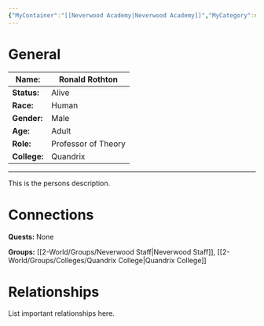 ```yaml
---
{"MyContainer":"[[Neverwood Academy|Neverwood Academy]]","MyCategory":null,"image":"Template_Person_Placeholder.png","tags":["Category/People"],"obsidianUIMode":"preview","aliases":null,"NoteStatus":"❓","char_status":"Alive","char_race":"Human","char_gender":"Male","char_role":"Professor of Theory","char_college":"Quandrix","char_items":null,"char_age":"Adult","parents":null,"children":null,"enemies":null,"allies":null,"siblings":null,"partner":null,"Connected_Quests":[],"Connected_Groups":["[[2-World/Groups/Neverwood Staff.md|Neverwood Staff]]","[[Quandrix College|Quandrix College]]"],"dg-publish":true,"dg-path":"World/People/Staff/Ronald Rothton.md","permalink":"/world/people/staff/ronald-rothton/","dgPassFrontmatter":true,"updated":"2025-10-03T19:24:26.000+01:00"}
---
```



# General


| Name:        | Ronald Rothton      |
| ------------ | ------------------- |
| **Status:**  | Alive               |
| **Race:**    | Human               |
| **Gender:**  | Male                |
| **Age:**     | Adult               |
| **Role:**    | Professor of Theory |
| **College:** | Quandrix            |


---

This is the persons description. 


# Connections


**Quests:** None 

**Groups:** [[2-World/Groups/Neverwood Staff\|Neverwood Staff]], [[2-World/Groups/Colleges/Quandrix College\|Quandrix College]]


# Relationships

List important relationships here. 


